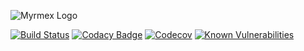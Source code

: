 ![Myrmex Logo](manual/asset/myrmex.png?style=centerme)

[![Build Status](https://travis-ci.org/myrmx/myrmex.svg)](https://travis-ci.org/myrmx/myrmex)
[![Codacy Badge](https://api.codacy.com/project/badge/Grade/249a9410043a43dca599d29f53a7bf98)](https://www.codacy.com/app/alexisno/myrmex?utm_source=github.com&amp;utm_medium=referral&amp;utm_content=myrmx/myrmex&amp;utm_campaign=Badge_Grade)
[![Codecov](https://codecov.io/gh/myrmx/myrmex/branch/master/graph/badge.svg)](https://codecov.io/gh/myrmx/myrmex)
[![Known Vulnerabilities](https://snyk.io/test/github/myrmx/myrmex/badge.svg?targetFile=packages%2Fmyrmex%2Fpackage.json)](https://snyk.io/test/github/myrmx/myrmex?targetFile=packages%2Fmyrmex%2Fpackage.json)
